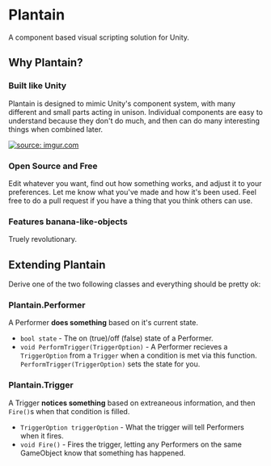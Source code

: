 # Plantain
A component based visual scripting solution for Unity.

## Why Plantain?

### Built like Unity

Plantain is designed to mimic Unity's component system, with many different and small parts acting in unison. Individual components are easy to understand because they don't do much, and then can do many interesting things when combined later.

<a href="http://imgur.com/pdn60Up"><img src="http://i.imgur.com/pdn60Up.gif" title="source: imgur.com" /></a>

### Open Source and Free

Edit whatever you want, find out how something works, and adjust it to your preferences. Let me know what you've made and how it's been used. Feel free to do a pull request if you have a thing that you think others can use.

### Features banana-like-objects

Truely revolutionary.

## Extending Plantain

Derive one of the two following classes and everything should be pretty ok:

### Plantain.Performer

A Performer __does something__ based on it's current state.

* `bool state` - The on (true)/off (false) state of a Performer.
* `void PerformTrigger(TriggerOption)` - A Performer recieves a `TriggerOption` from a `Trigger` when a condition is met via this function. `PerformTrigger(TriggerOption)` sets the state for you.
 
### Plantain.Trigger

A Trigger __notices something__ based on extreaneous information, and then `Fire()`s when that condition is filled.

* `TriggerOption triggerOption` - What the trigger will tell Performers when it fires.
* `void Fire()` - Fires the trigger, letting any Performers on the same GameObject know that something has happened.
